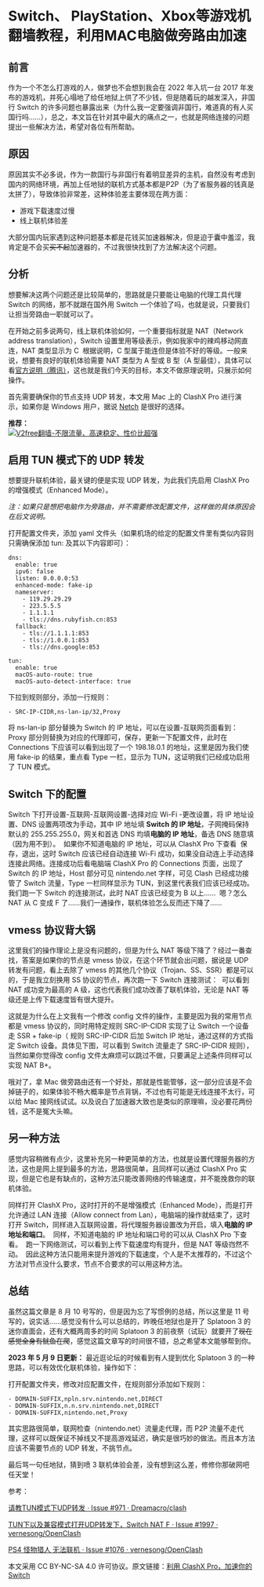 <h1>Switch、 PlayStation、Xbox等游戏机翻墙教程，利用MAC电脑做旁路由加速</h1>
<h2>前言</h2>
作为一个不怎么打游戏的人，做梦也不会想到我会在 2022 年入坑一台 2017 年发布的游戏机，并死心塌地了给任地狱上供了不少钱，但是随着玩的越发深入，非国行 Switch 的许多问题也暴露出来（为什么我一定要强调非国行，难道真的有人买国行吗……），总之，本文旨在针对其中最大的痛点之一，也就是网络连接的问题提出一些解决方法，希望对各位有所帮助。
<h2>原因</h2>
原因其实不必多说，作为一款国行与非国行有着明显差异的主机，自然没有考虑到国内的网络环境，再加上任地狱的联机方式基本都是P2P（为了省服务器的钱真是太拼了），导致体验非常差，这种体验差主要体现在两方面：
<ul>
 	<li>游戏下载速度过慢</li>
 	<li>线上联机体验差</li>
</ul>
大部分国内玩家遇到这种问题基本都是花钱买加速器解决，但是迫于囊中羞涩，我肯定是不会买<s>买不起</s>加速器的，不过我很快找到了方法解决这个问题。
<h2>分析</h2>
想要解决这两个问题还是比较简单的，思路就是只要能让电脑的代理工具代理 Switch 的网络，那不就跟在国外用 Switch 一个体验了吗，也就是说，只要我们让担当旁路由一职就可以了。

在开始之前多说两句，线上联机体验如何，一个重要指标就是 NAT（Network address translation），Switch 设置里用等级表示，例如我家中的辣鸡移动网直连，NAT 类型显示为 C
<img src="https://kokurasona.github.io/post-images/1660210226386.jpg" alt="" />
根据说明，C 型属于能连但是体验不好的等级。一般来说，想要有良好的联机体验需要 NAT 类型为 A 型或 B 型（A 型最佳），具体可以看<a href="https://www.nintendoswitch.com.cn/support/faq/336.html">官方说明（腾讯）</a>，这也就是我们今天的目标，本文不做原理说明，只展示如何操作。

首先需要确保你的节点支持 UDP 转发，本文用 Mac 上的 ClashX Pro 进行演示，如果你是 Windows 用户，据说 <a href="https://github.com/bannedbook/fanqiang/blob/master/game/SStap%E5%92%8CNetch%E5%85%8D%E8%B4%B9%E6%B8%B8%E6%88%8F%E5%8A%A0%E9%80%9F%E5%99%A8%E6%95%99%E7%A8%8B.md">Netch</a> 是很好的选择。

**推荐：**  
[![V2free翻墙-不限流量、高速稳定、性价比超强](https://raw.githubusercontent.com/bannedbook/fanqiang/master/v2ss/images/v2free.jpg)](https://github.com/bannedbook/fanqiang/wiki/V2ray%E6%9C%BA%E5%9C%BA)

<h2>启用 TUN 模式下的 UDP 转发</h2>
想要提升联机体验，最关键的便是实现 UDP 转发，为此我们先启用 ClashX Pro 的增强模式（Enhanced Mode）。

<em>注：如果只是想把电脑作为旁路由，并不需要修改配置文件，这样做的具体原因会在后文说明。</em>

打开配置文件夹，添加 yaml 文件头（如果机场的给定的配置文件里有类似内容则只需确保添加 tun: 及其以下内容即可）：
<pre class=" language-yaml"><code class=" language-yaml"><span class="token key atrule">dns</span><span class="token punctuation">:</span>
  <span class="token key atrule">enable</span><span class="token punctuation">:</span> <span class="token boolean important">true</span>
  <span class="token key atrule">ipv6</span><span class="token punctuation">:</span> <span class="token boolean important">false</span>
  <span class="token key atrule">listen</span><span class="token punctuation">:</span> 0.0.0.0<span class="token punctuation">:</span><span class="token number">53</span>
  <span class="token key atrule">enhanced-mode</span><span class="token punctuation">:</span> fake<span class="token punctuation">-</span>ip
  <span class="token key atrule">nameserver</span><span class="token punctuation">:</span>
    <span class="token punctuation">-</span> 119.29.29.29
    <span class="token punctuation">-</span> 223.5.5.5
    <span class="token punctuation">-</span> 1.1.1.1
    <span class="token punctuation">-</span> tls<span class="token punctuation">:</span>//dns.rubyfish.cn<span class="token punctuation">:</span><span class="token number">853</span>
  <span class="token key atrule">fallback</span><span class="token punctuation">:</span>
    <span class="token punctuation">-</span> tls<span class="token punctuation">:</span>//1.1.1.1<span class="token punctuation">:</span><span class="token number">853</span>
    <span class="token punctuation">-</span> tls<span class="token punctuation">:</span>//1.0.0.1<span class="token punctuation">:</span><span class="token number">853</span>
    <span class="token punctuation">-</span> tls<span class="token punctuation">:</span>//dns.google<span class="token punctuation">:</span><span class="token number">853</span>

<span class="token key atrule">tun</span><span class="token punctuation">:</span>
  <span class="token key atrule">enable</span><span class="token punctuation">:</span> <span class="token boolean important">true</span>
  <span class="token key atrule">macOS-auto-route</span><span class="token punctuation">:</span> <span class="token boolean important">true</span>
  <span class="token key atrule">macOS-auto-detect-interface</span><span class="token punctuation">:</span> <span class="token boolean important">true</span>
</code></pre>
下拉到规则部分，添加一行规则：

<code>- SRC-IP-CIDR,ns-lan-ip/32,Proxy</code>

将 ns-lan-ip 部分替换为 Switch 的 IP 地址，可以在设置-互联网页面看到：
<img src="https://kokurasona.github.io/post-images/1660210692167.jpg" alt="" />
Proxy 部分则替换为对应的代理即可，保存，更新一下配置文件，此时在 Connections 下应该可以看到出现了一个 198.18.0.1 的地址，这里是因为我们使用 fake-ip 的结果，重点看 Type 一栏，显示为 TUN，这证明我们已经成功启用了 TUN 模式。
<h2>Switch 下的配置</h2>
Switch 下打开设置-互联网-互联网设置-选择对应 Wi-Fi -更改设置，将 IP 地址设置、DNS 设置两项改为手动，其中 IP 地址填 <strong>Switch 的 IP 地址</strong>，子网掩码保持默认的 255.255.255.0，网关和首选 DNS 均填<strong>电脑的 IP 地址</strong>，备选 DNS 随意填（因为用不到）。
<img src="https://kokurasona.github.io/post-images/1660210717298.png" alt="" />
如果你不知道电脑的 IP 地址，可以从 ClashX Pro 下查看
<img src="https://kokurasona.github.io/post-images/1660210749910.png" alt="" />
保存，退出，这时 Switch 应该已经自动连接 Wi-Fi 成功，如果没自动连上手动选择连接此网络。连接成功后看电脑端 ClashX Pro 的 Connections 页面，出现了 Switch 的 IP 地址，Host 部分可见 nintendo.net 字样，可见 Clash 已经成功接管了 Switch 流量，Type 一栏同样显示为 TUN，到这里代表我们应该已经成功。我们跑一下 Switch 的连接测试，此时 NAT 应该已经变为 B 以上……
<img src="https://kokurasona.github.io/post-images/1660210772488.jpg" alt="" />
嗯？怎么 NAT 从 C 变成 F 了……我们一通操作，联机体验怎么反而还下降了……
<h2>vmess 协议背大锅</h2>
这里我们的操作理论上是没有问题的，但是为什么 NAT 等级下降了？经过一番查找，答案是如果你的节点是 vmess 协议，在这个环节就会出问题，据说是 UDP 转发有问题，看上去除了 vmess 的其他几个协议（Trojan、SS、SSR）都是可以的，于是我立刻换用 SS 协议的节点，再次跑一下 Switch 连接测试：
<img src="https://kokurasona.github.io/post-images/1660210809773.jpg" alt="" />
可以看到 NAT 成功变为最高的 A 级，这也代表我们成功改善了联机体验，无论是 NAT 等级还是上传下载速度皆有很大提升。

这就是为什么在上文我有一个修改 config 文件的操作，主要是因为我的常用节点都是 vmess 协议的，同时用特定规则 SRC-IP-CIDR 实现了让 Switch 一个设备走 SSR + fake-ip（ 规则 SRC-IP-CIDR 后加 Switch IP 地址，通过这样的方式指定 Switch 设备。具体见下图，可以看到 Switch 流量走了 SRC-IP-CIDR 规则），当然如果你觉得改 config 文件太麻烦可以跳过不做，只要满足上述条件同样可以实现 NAT B+。
<img src="https://kokurasona.github.io/post-images/1660355322821.png" alt="" />

哦对了，拿 Mac 做旁路由还有一个好处，那就是性能管够，这一部分应该是不会掉链子的，如果体验不畅大概率是节点背锅，不过也有可能是无线连接不太行，可以给 Mac 接网线试试。以及说白了加速器大致也是类似的原理嘛，没必要花两份钱，这不是冤大头嘛。
<h2>另一种方法</h2>
感觉内容稍微有点少，这里补充另一种更简单的方法，也就是设置代理服务器的方法，这也是网上提到最多的方法，思路很简单，且同样可以通过 ClashX Pro 实现，但是它也是有缺点的，这种方法只能改善网络的传输速度，并不能挽救你的联机体验。

同样打开 ClashX Pro，这时打开的不是增强模式（Enhanced Mode），而是打开允许通过 LAN 连接（Allow connect from Lan），电脑端的操作就结束了，这时打开 Switch，同样进入互联网设置，将代理服务器设置改为开启，填入<strong>电脑的 IP 地址和端口</strong>。
<img src="https://kokurasona.github.io/post-images/1660210851322.jpg" alt="" />
同样，不知道电脑的 IP 地址和端口号的可以从 ClashX Pro 下查看。
<img src="https://kokurasona.github.io/post-images/1660210749910.png" alt="" />
跑一下网络测试，可以看到上传下载速度均有提升，但是 NAT 等级岿然不动。
<img src="https://kokurasona.github.io/post-images/1660210933086.jpg" alt="" />
因此这种方法只能用来提升游戏的下载速度，个人是不太推荐的，不过这个方法对节点没什么要求，节点不合要求的可以用这种方法。
<h2>总结</h2>
虽然这篇文章是 8 月 10 号写的，但是因为忘了写惯例的总结，所以这里是 11 号写的，说实话……感觉没有什么可以总结的，昨晚任地狱也是开了 Splatoon 3 的迷你直面会，还有大概两周多的时间 Splatoon 3 的前夜祭（试玩）就要开了<s>现在感觉全身有鱿鱼在爬</s>，感觉这篇文章写的时间很不错，总之希望本文能够帮到你。

<strong>2023 年 5 月 9 日更新：</strong> 最近逛论坛的时候看到有人提到优化 Splatoon 3 的一种思路，可以有效优化联机体验，操作如下：

打开配置文件夹，修改对应配置文件，在规则部分添加如下规则：
<pre class=" language-yaml"><code class=" language-yaml"><span class="token punctuation">-</span> DOMAIN<span class="token punctuation">-</span>SUFFIX<span class="token punctuation">,</span>npln.srv.nintendo.net<span class="token punctuation">,</span>DIRECT
<span class="token punctuation">-</span> DOMAIN<span class="token punctuation">-</span>SUFFIX<span class="token punctuation">,</span>n.n.srv.nintendo.net<span class="token punctuation">,</span>DIRECT
<span class="token punctuation">-</span> DOMAIN<span class="token punctuation">-</span>SUFFIX<span class="token punctuation">,</span>nintendo.net<span class="token punctuation">,</span>Proxy
</code></pre>
其实思路很简单，联网检查（nintendo.net）流量走代理，而 P2P 流量不走代理，这样可以既保证不掉线又不提高游戏延迟，确实是很巧妙的做法。而且本方法应该不需要节点的 UDP 转发，不挑节点。

最后骂一句任地狱，猜到喷 3 联机体验会差，没有想到这么差，修修你那破网吧任天堂！

参考：

<a href="https://github.com/Dreamacro/clash/issues/971">请教TUN模式下UDP转发 · Issue #971 · Dreamacro/clash</a>

<a href="https://github.com/vernesong/OpenClash/issues/1997">TUN下以及兼容模式打开UDP转发下，Switch NAT F · Issue #1997 · vernesong/OpenClash</a>

<a href="https://github.com/vernesong/OpenClash/issues/1076">PS4 怪物猎人 无法联机 · Issue #1076 · vernesong/OpenClash</a>

本文采用 CC BY-NC-SA 4.0 许可协议。原文链接：<a target="_blank" href="https://sonatta.top/post/Oa-JnB-qx/">利用 ClashX Pro，加速你的 Switch</a>